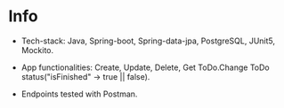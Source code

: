 # Info

* Tech-stack: Java, Spring-boot, Spring-data-jpa, PostgreSQL, JUnit5, Mockito.

* App functionalities: Create, Update, Delete, Get ToDo.Change ToDo status("isFinished" -> true || false).

* Endpoints tested with Postman.
